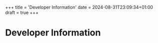 +++
title = 'Developer Information'
date = 2024-08-31T23:09:34+01:00
draft = true
+++

# Developer Information
